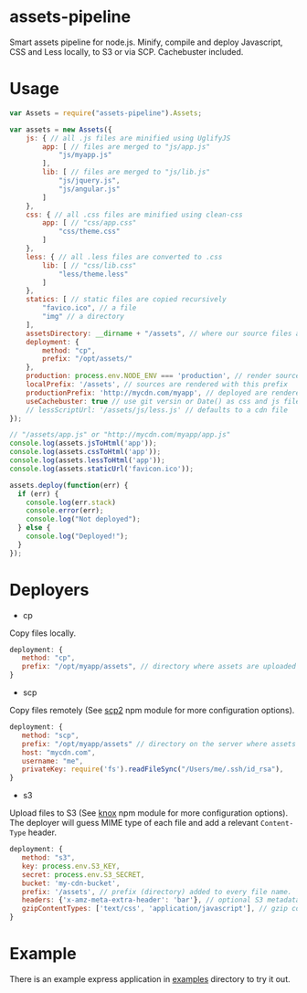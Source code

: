 assets-pipeline
===============

Smart assets pipeline for node.js. Minify, compile and deploy Javascript, CSS and Less locally, to S3 or via SCP. Cachebuster included.

Usage
=====

```js
var Assets = require("assets-pipeline").Assets;

var assets = new Assets({
    js: { // all .js files are minified using UglifyJS
        app: [ // files are merged to "js/app.js"
            "js/myapp.js"
        ],
        lib: [ // files are merged to "js/lib.js"
            "js/jquery.js",
            "js/angular.js"
        ]
    },
    css: { // all .css files are minified using clean-css
        app: [ // "css/app.css"
            "css/theme.css"
        ]
    },
    less: { // all .less files are converted to .css
        lib: [ // "css/lib.css"
            "less/theme.less"
        ]
    },
    statics: [ // static files are copied recursively
        "favico.ico", // a file
        "img" // a directory
    ],
    assetsDirectory: __dirname + "/assets", // where our source files are
    deployment: {
        method: "cp",
        prefix: "/opt/assets/"
    },
    production: process.env.NODE_ENV === 'production', // render sources or deployed
    localPrefix: '/assets', // sources are rendered with this prefix
    productionPrefix: 'http://mycdn.com/myapp', // deployed are rendered with this prefix
    useCachebuster: true // use git versin or Date() as css and js files suffix ("app.js" -> "app-12312312312312.js"). default false
    // lessScriptUrl: '/assets/js/less.js' // defaults to a cdn file
});

// "/assets/app.js" or "http://mycdn.com/myapp/app.js"
console.log(assets.jsToHtml('app'));
console.log(assets.cssToHtml('app'));
console.log(assets.lessToHtml('app'));
console.log(assets.staticUrl('favicon.ico'));

assets.deploy(function(err) {
  if (err) {
    console.log(err.stack)
    console.error(err);
    console.log("Not deployed");
  } else {
    console.log("Deployed!");
  }
});

```

Deployers
=========

 * cp

 Copy files locally.

 ```js
 deployment: {
    method: "cp",
    prefix: "/opt/myapp/assets", // directory where assets are uploaded
 }
 ```

* scp

 Copy files remotely (See [scp2](https://www.npmjs.org/package/scp2) npm module for more configuration options).

 ```js
 deployment: {
    method: "scp",
    prefix: "/opt/myapp/assets" // directory on the server where assets are uploaded
    host: "mycdn.com",
    username: "me",
    privateKey: require('fs').readFileSync("/Users/me/.ssh/id_rsa"),
 }
 ```

* s3

 Upload files to S3 (See [knox](https://www.npmjs.org/package/knox) npm module for more configuration options). The deployer will guess MIME type of each file and add a relevant `Content-Type` header.

 ```js
 deployment: {
    method: "s3",
    key: process.env.S3_KEY,
    secret: process.env.S3_SECRET,
    bucket: 'my-cdn-bucket',
    prefix: '/assets', // prefix (directory) added to every file name.
    headers: {'x-amz-meta-extra-header': 'bar'}, // optional S3 metadata
    gzipContentTypes: ['text/css', 'application/javascript'], // gzip content of the files with the following type before uploading. This will also add 'Content-Encoding: gzip' to these files. By default the list is empty (nothing is gzipped).
 }
 ```

Example
=======

There is an example express application in [examples](./examples) directory to try it out.
